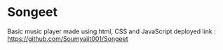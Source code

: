 # Songeet
Basic music player made using html, CSS and JavaScript deployed link : https://github.com/Soumyajit001/Songeet
